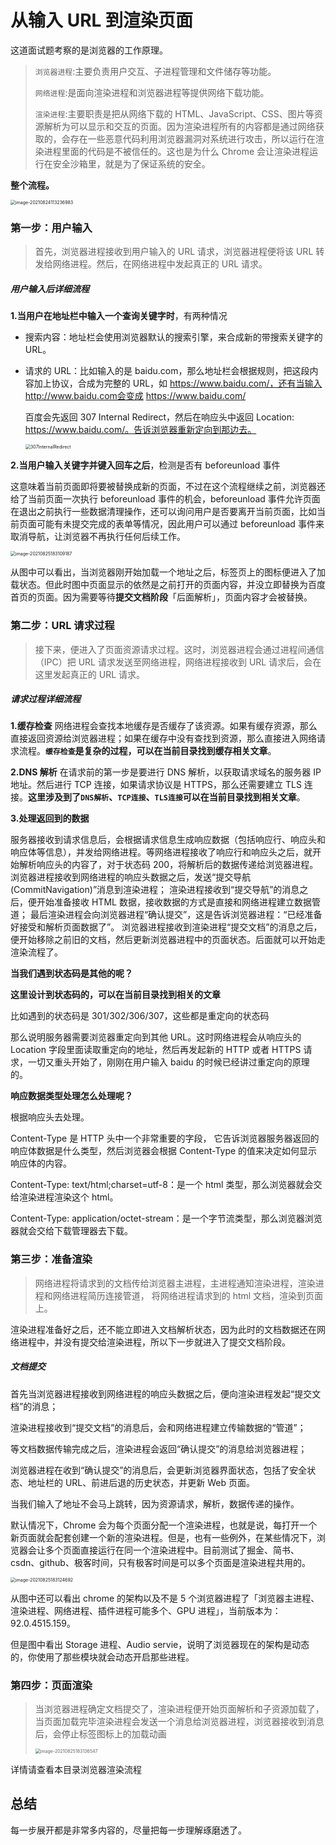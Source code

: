# 从输入 URL 到渲染页面

这道面试题考察的是浏览器的工作原理。

> `浏览器进程`:主要负责用户交互、子进程管理和文件储存等功能。
>
> `网络进程`:是面向渲染进程和浏览器进程等提供网络下载功能。
>
> `渲染进程`:主要职责是把从网络下载的 HTML、JavaScript、CSS、图片等资源解析为可以显示和交互的页面。因为渲染进程所有的内容都是通过网络获取的，会存在一些恶意代码利用浏览器漏洞对系统进行攻击，所以运行在渲染进程里面的代码是不被信任的。这也是为什么 Chrome 会让渲染进程运行在安全沙箱里，就是为了保证系统的安全。

**整个流程。**

<img src="images/渲染页面整个流程.png" alt="image-20210824113236983" style="zoom:50%;" />

### 第一步：用户输入

> 首先，浏览器进程接收到用户输入的 URL 请求，浏览器进程便将该 URL 转发给网络进程。然后，在网络进程中发起真正的 URL 请求。

##### 用户输入后详细流程

**1.当用户在地址栏中输入一个查询关键字时**，有两种情况

- 搜索内容：地址栏会使用浏览器默认的搜索引擎，来合成新的带搜索关键字的 URL。

- 请求的 URL：比如输入的是 baidu.com，那么地址栏会根据规则，把这段内容加上协议，合成为完整的 URL，如 https://www.baidu.com/，还有当输入http://www.baidu.com会变成 https://www.baidu.com/

  百度会先返回 307 Internal Redirect，然后在响应头中返回 Location: https://www.baidu.com/。告诉浏览器重新定向到那边去。

  <img src="images/307InternalRedirect.png" alt="307InternalRedirect" style="zoom:50%;" />

**2.当用户输入关键字并键入回车之后**，检测是否有 beforeunload 事件

这意味着当前页面即将要被替换成新的页面，不过在这个流程继续之前，浏览器还给了当前页面一次执行 beforeunload 事件的机会，beforeunload 事件允许页面在退出之前执行一些数据清理操作，还可以询问用户是否要离开当前页面，比如当前页面可能有未提交完成的表单等情况，因此用户可以通过 beforeunload 事件来取消导航，让浏览器不再执行任何后续工作。

<img src="images/图标加载中页面正式开启加载过程.png" alt="image-20210825183109187" style="zoom:50%;" />

从图中可以看出，当浏览器刚开始加载一个地址之后，标签页上的图标便进入了加载状态。但此时图中页面显示的依然是之前打开的页面内容，并没立即替换为百度首页的页面。因为需要等待**提交文档阶段**「后面解析」，页面内容才会被替换。

### 第二步：URL 请求过程

> 接下来，便进入了页面资源请求过程。这时，浏览器进程会通过进程间通信（IPC）把 URL 请求发送至网络进程，网络进程接收到 URL 请求后，会在这里发起真正的 URL 请求。

##### 请求过程详细流程

**1.缓存检查**
网络进程会查找本地缓存是否缓存了该资源。如果有缓存资源，那么直接返回资源给浏览器进程；如果在缓存中没有查找到资源，那么直接进入网络请求流程。**`缓存检查`是复杂的过程，可以在当前目录找到缓存相关文章**。

**2.DNS 解析**
在请求前的第一步是要进行 DNS 解析，以获取请求域名的服务器 IP 地址。然后进行 TCP 连接，如果请求协议是 HTTPS，那么还需要建立 TLS 连接。**这里涉及到了`DNS解析`、`TCP连接`、`TLS连接`可以在当前目录找到相关文章**。

**3.处理返回到的数据**

服务器接收到请求信息后，会根据请求信息生成响应数据（包括响应行、响应头和响应体等信息），并发给网络进程。等网络进程接收了响应行和响应头之后，就开始解析响应头的内容了，对于状态码 200，将解析后的数据传递给浏览器进程。
浏览器进程接收到网络进程的响应头数据之后，发送“提交导航 (CommitNavigation)”消息到渲染进程；
渲染进程接收到“提交导航”的消息之后，便开始准备接收 HTML 数据，接收数据的方式是直接和网络进程建立数据管道；
最后渲染进程会向浏览器进程“确认提交”，这是告诉浏览器进程：“已经准备好接受和解析页面数据了”。
浏览器进程接收到渲染进程“提交文档”的消息之后，便开始移除之前旧的文档，然后更新浏览器进程中的页面状态。后面就可以开始走渲染流程了。

**当我们遇到状态码是其他的呢？**

**这里设计到状态码的，可以在当前目录找到相关的文章**

比如遇到的状态码是 301/302/306/307，这些都是重定向的状态码

那么说明服务器需要浏览器重定向到其他 URL。这时网络进程会从响应头的 Location 字段里面读取重定向的地址，然后再发起新的 HTTP 或者 HTTPS 请求，一切又重头开始了，刚刚在用户输入 baidu 的时候已经讲过重定向的原理的。

**响应数据类型处理怎么处理呢？**

根据响应头去处理。

Content-Type 是 HTTP 头中一个非常重要的字段， 它告诉浏览器服务器返回的响应体数据是什么类型，然后浏览器会根据 Content-Type 的值来决定如何显示响应体的内容。

Content-Type: text/html;charset=utf-8：是一个 html 类型，那么浏览器就会交给渲染进程渲染这个 html。

Content-Type: application/octet-stream：是一个字节流类型，那么浏览器浏览器就会交给下载管理器去下载。

### 第三步：准备渲染

> 网络进程将请求到的文档传给浏览器主进程，主进程通知渲染进程，渲染进程和网络进程简历连接管道， 将网络进程请求到的 html 文档，渲染到页面上。

渲染进程准备好之后，还不能立即进入文档解析状态，因为此时的文档数据还在网络进程中，并没有提交给渲染进程，所以下一步就进入了提交文档阶段。

##### 文档提交

首先当浏览器进程接收到网络进程的响应头数据之后，便向渲染进程发起“提交文档”的消息；

渲染进程接收到“提交文档”的消息后，会和网络进程建立传输数据的“管道”；

等文档数据传输完成之后，渲染进程会返回“确认提交”的消息给浏览器进程；

浏览器进程在收到“确认提交”的消息后，会更新浏览器界面状态，包括了安全状态、地址栏的 URL、前进后退的历史状态，并更新 Web 页面。

当我们输入了地址不会马上跳转，因为资源请求，解析，数据传递的操作。

默认情况下，Chrome 会为每个页面分配一个渲染进程，也就是说，每打开一个新页面就会配套创建一个新的渲染进程。但是，也有一些例外，在某些情况下，浏览器会让多个页面直接运行在同一个渲染进程中。目前测试了掘金、简书、csdn、github、极客时间，只有极客时间是可以多个页面是渲染进程共用的。

<img src="images/文档提交.png" alt="image-20210825183124692" style="zoom:50%;" />

从图中还可以看出 chrome 的架构以及不是 5 个浏览器进程了「浏览器主进程、渲染进程、网络进程、插件进程可能多个、GPU 进程」，当前版本为：92.0.4515.159。

但是图中看出 Storage 进程、Audio servie，说明了浏览器现在的架构是动态的，你使用了那些模块就会动态开启那些进程。

### **第四步：页面渲染**

> 当浏览器进程确定文档提交了，渲染进程便开始页面解析和子资源加载了，当页面加载完毕渲染进程会发送一个消息给浏览器进程，浏览器接收到消息后，会停止标签图标上的加载动画
>
> <img src="images/页面渲染完成标志.png" alt="image-20210825183136547" style="zoom:50%;" />

详情请查看本目录浏览器渲染流程

## 总结

每一步展开都是非常多内容的，尽量把每一步理解琢磨透了。
